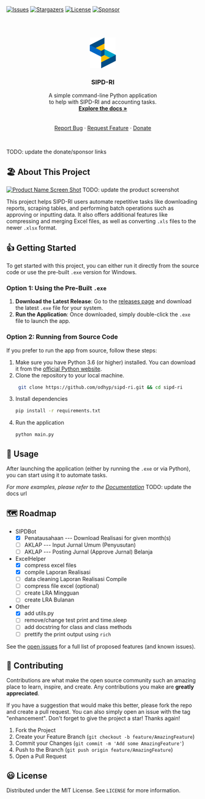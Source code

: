 <!-- PROJECT SHIELDS -->

<!-- [![Forks][forks-shield]][forks-url] -->

[![Issues][issues-shield]][issues-url]
[![Stargazers][stars-shield]][stars-url]
[![License][license-shield]][license-url]
[![Sponsor][sponsor-shield]][sponsor-url]

<!-- PROJECT LOGO -->
<br />
<br />
<br />
<div align="center">
  <a href="https://github.com/odhyp/sipd-ri">
    <img src="assets/img/logo_sipd.png" alt="Logo" width="auto" height="80">
  </a>

  <h3 align="center">SIPD-RI</h3>

  <p align="center">
    A simple command-line Python application<br />to help with SIPD-RI and accounting tasks.
    <br />
    <a href="https://github.com/odhyp/sipd-ri"><strong>Explore the docs »</strong></a>
    <br />
    <br />
    <br />
    <a href="https://github.com/odhyp/sipd-ri/issues/new?labels=bug&template=bug-report---.md">Report Bug</a>
    ·
    <a href="https://github.com/odhyp/sipd-ri/issues/new?labels=enhancement&template=feature-request---.md">Request Feature</a>
    ·
    <a href="">Donate</a>
  </p>
</div>
<br />

TODO: update the donate/sponsor links

<!-- ABOUT THE PROJECT -->

## 🏖️ About This Project

[![Product Name Screen Shot][product-screenshot]](https://example.com)
TODO: update the product screenshot

This project helps SIPD-RI users automate repetitive tasks like downloading reports, scraping tables, and performing batch operations such as approving or inputting data. It also offers additional features like compressing and merging Excel files, as well as converting `.xls` files to the newer `.xlsx` format.

<!-- GETTING STARTED -->

## 👍 Getting Started

To get started with this project, you can either run it directly from the source code or use the pre-built `.exe` version for Windows.

### Option 1: Using the Pre-Built `.exe`

1. **Download the Latest Release**: Go to the [releases page]() and download the latest `.exe` file for your system.
2. **Run the Application**: Once downloaded, simply double-click the `.exe` file to launch the app.

### Option 2: Running from Source Code

If you prefer to run the app from source, follow these steps:

1. Make sure you have Python 3.6 (or higher) installed. You can download it from the [official Python website](https://www.python.org/downloads/).
2. Clone the repository to your local machine.
   ```bash
    git clone https://github.com/odhyp/sipd-ri.git && cd sipd-ri
   ```
3. Install dependencies
   ```bash
   pip install -r requirements.txt
   ```
4. Run the application
   ```bash
   python main.py
   ```

<!-- USAGE EXAMPLES -->

## 📙 Usage

After launching the application (either by running the `.exe` or via Python), you can start using it to automate tasks.

_For more examples, please refer to the [Documentation](https://example.com)_
TODO: update the docs url

<!-- ROADMAP -->

## 🗺️ Roadmap

- SIPDBot
  - [x] Penatausahaan --- Download Realisasi for given month(s)
  - [ ] AKLAP --- Input Jurnal Umum (Penyusutan)
  - [ ] AKLAP --- Posting Jurnal (Approve Jurnal) Belanja
- ExcelHelper
  - [x] compress excel files
  - [x] compile Laporan Realisasi
  - [ ] data cleaning Laporan Realisasi Compile
  - [ ] compress file excel (optional)
  - [ ] create LRA Mingguan
  - [ ] create LRA Bulanan
- Other
  - [x] add utils.py
  - [ ] remove/change test print and time.sleep
  - [ ] add docstring for class and class methods
  - [ ] prettify the print output using `rich`

See the [open issues](https://github.com/odhyp/sipd-ri/issues) for a full list of proposed features (and known issues).

<!-- CONTRIBUTING -->

## 💌 Contributing

Contributions are what make the open source community such an amazing place to learn, inspire, and create. Any contributions you make are **greatly appreciated**.

If you have a suggestion that would make this better, please fork the repo and create a pull request. You can also simply open an issue with the tag "enhancement".
Don't forget to give the project a star! Thanks again!

1. Fork the Project
2. Create your Feature Branch (`git checkout -b feature/AmazingFeature`)
3. Commit your Changes (`git commit -m 'Add some AmazingFeature'`)
4. Push to the Branch (`git push origin feature/AmazingFeature`)
5. Open a Pull Request

<!-- ### Top contributors:

<a href="https://github.com/odhyp/sipd-ri/graphs/contributors">
  <img src="https://contrib.rocks/image?repo=odhyp/sipd-ri" alt="contrib.rocks image" />
</a> -->

<!-- LICENSE -->

## 😃 License

Distributed under the MIT License. See `LICENSE` for more information.

<!-- LINKS & IMAGES -->

[contributors-shield]: https://img.shields.io/github/contributors/odhyp/sipd-ri.svg?style=for-the-badge
[contributors-url]: https://github.com/odhyp/sipd-ri/graphs/contributors
[forks-shield]: https://img.shields.io/github/forks/odhyp/sipd-ri.svg?style=for-the-badge
[forks-url]: https://github.com/odhyp/sipd-ri/network/members
[stars-shield]: https://img.shields.io/github/stars/odhyp/sipd-ri.svg?style=for-the-badge
[stars-url]: https://github.com/odhyp/sipd-ri/stargazers
[issues-shield]: https://img.shields.io/github/issues/odhyp/sipd-ri.svg?style=for-the-badge
[issues-url]: https://github.com/odhyp/sipd-ri/issues
[license-shield]: https://img.shields.io/github/license/odhyp/sipd-ri.svg?style=for-the-badge
[license-url]: https://github.com/odhyp/sipd-ri/blob/master/LICENSE
[sponsor-url]: https://github.com/sponsors/odhyp
[sponsor-shield]: https://img.shields.io/badge/sponsor-30363D?style=for-the-badge&logo=GitHub-Sponsors&logoColor=#white
[product-screenshot]: assets/img/product.png
